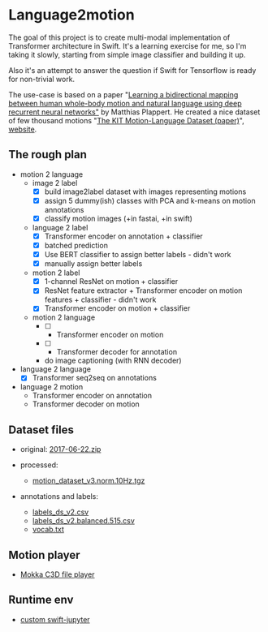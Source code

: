 # Language2motion

The goal of this project is to create multi-modal implementation of Transformer architecture in Swift. It's a learning exercise for me, so I'm taking it slowly, starting from simple image classifier and building it up.

Also it's an attempt to answer the question if Swift for Tensorflow is ready for non-trivial work.

The use-case is based on a paper "[Learning a bidirectional mapping between human whole-body motion and natural language using deep recurrent neural networks"](https://arxiv.org/abs/1705.06400) by Matthias Plappert. He created a nice dataset of few thousand motions "[The KIT Motion-Language Dataset (paper)](https://arxiv.org/abs/1607.03827)", [website](https://motion-annotation.humanoids.kit.edu/dataset/).

## The rough plan
- motion 2 language
  - image 2 label
    - [x] build image2label dataset with images representing motions
    - [x] assign 5 dummy(ish) classes with PCA and k-means on motion annotations
    - [x] classify motion images (+in fastai, +in swift)
  - language 2 label
    - [x] Transformer encoder on annotation + classifier
    - [x] batched prediction
    - [x] Use BERT classifier to assign better labels - didn't work
    - [x] manually assign better labels
  - motion 2 label
    - [x] 1-channel ResNet on motion + classifier
    - [x] ResNet feature extractor + Transformer encoder on motion features + classifier - didn't work
    - [x] Transformer encoder on motion + classifier
  - motion 2 language
    - [ ] * Transformer encoder on motion
    - [ ] * Transformer decoder for annotation
    - do image captioning (with RNN decoder)
- language 2 language
    - [x] Transformer seq2seq on annotations
- language 2 motion
  - Transformer encoder on annotation
  - Transformer decoder on motion

## Dataset files
* original: [2017-06-22.zip](https://motion-annotation.humanoids.kit.edu/downloads/4/)
* processed: 
  * [motion_dataset_v3.norm.10Hz.tgz](https://github.com/wojtekcz/language2motion/releases/download/v0.2.0/motion_dataset_v3.norm.10Hz.tgz)

* annotations and labels: 
  * [labels_ds_v2.csv](https://github.com/wojtekcz/language2motion/releases/download/v0.1.0/labels_ds_v2.csv)
  * [labels_ds_v2.balanced.515.csv](https://github.com/wojtekcz/language2motion/releases/download/v0.1.0/labels_ds_v2.balanced.515.csv)
  * [vocab.txt](https://github.com/wojtekcz/language2motion/releases/download/v0.1.0/vocab.txt)


## Motion player
* [Mokka C3D file player](http://biomechanical-toolkit.github.io/mokka/index.html)

## Runtime env
* [custom swift-jupyter](https://github.com/wojtekcz/swift-jupyter/tree/language2motion)
